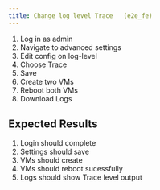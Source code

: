 ```yaml
---
title: Change log level Trace	(e2e_fe)
---
```

1. Log in as admin
1. Navigate to advanced settings
1. Edit config on log-level
1. Choose Trace
1. Save
1. Create two VMs
1. Reboot both VMs
1. Download Logs

## Expected Results
1. Login should complete
1. Settings should save
1. VMs should create
1. VMs should reboot sucessfully
1. Logs should show Trace level output